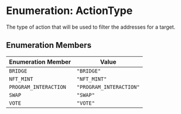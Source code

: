 # Enumeration: ActionType

The type of action that will be used to filter the addresses for a target.

## Enumeration Members

| Enumeration Member | Value |
| ------ | ------ |
| `BRIDGE` | `"BRIDGE"` |
| `NFT_MINT` | `"NFT_MINT"` |
| `PROGRAM_INTERACTION` | `"PROGRAM_INTERACTION"` |
| `SWAP` | `"SWAP"` |
| `VOTE` | `"VOTE"` |
